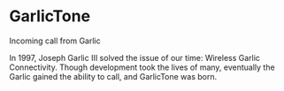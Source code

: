 # GarlicTone
Incoming call from Garlic

In 1997, Joseph Garlic III solved the issue of our time: Wireless Garlic Connectivity. Though development took the lives of many, eventually the Garlic gained the ability to call, and GarlicTone was born.